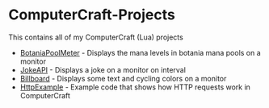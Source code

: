 # ComputerCraft-Projects
This contains all of my ComputerCraft (Lua) projects

- [BotaniaPoolMeter](https://github.com/Sv443/Botania-Pool-Meter_ComputerCraft) - Displays the mana levels in botania mana pools on a monitor
- [JokeAPI](https://github.com/Sv443/JokeAPI_ComputerCraft) - Displays a joke on a monitor on interval
- [Billboard](./Billboard) - Displays some text and cycling colors on a monitor
- [HttpExample](https://github.com/Sv443/ComputerCraftHttpExample) - Example code that shows how HTTP requests work in ComputerCraft
